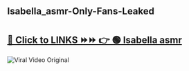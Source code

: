 
 ## Isabella_asmr-Only-Fans-Leaked

# <h2><a href="https://clipsfans.com/Isabella_asmr&ref=git">🔗 Click to LINKS ⏩⏩ 👉 🟢 Isabella asmr </a></h2>

<a href="https://clipsfans.com/Isabella_asmr&ref=git" rel="nofollow" data-target="animated-image.originalLink"><img src="https://i.ibb.co.com/xMMVF88/686577567.gif" alt="Viral Video Original" style="max-width: 100%; display: inline-block;" data-target="animated-image.originalImage"></a>
